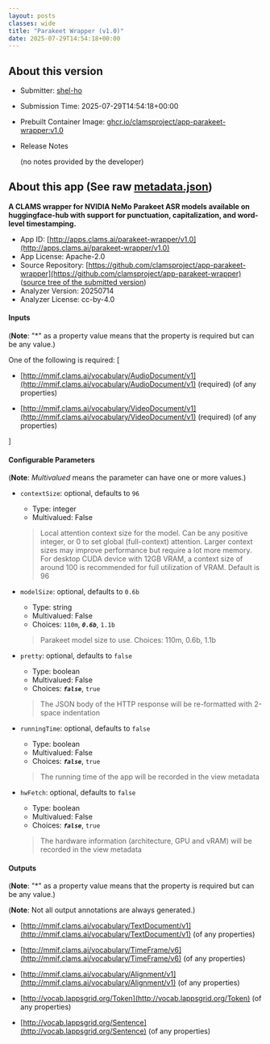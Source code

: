 ```yaml
---
layout: posts
classes: wide
title: "Parakeet Wrapper (v1.0)"
date: 2025-07-29T14:54:18+00:00
---
```

## About this version

- Submitter: [shel-ho](https://github.com/shel-ho)
- Submission Time: 2025-07-29T14:54:18+00:00
- Prebuilt Container Image: [ghcr.io/clamsproject/app-parakeet-wrapper:v1.0](https://github.com/clamsproject/app-parakeet-wrapper/pkgs/container/app-parakeet-wrapper/v1.0)
- Release Notes

    (no notes provided by the developer)

## About this app (See raw [metadata.json](metadata.json))

**A CLAMS wrapper for NVIDIA NeMo Parakeet ASR models available on huggingface-hub with support for punctuation, capitalization, and word-level timestamping.**

- App ID: [http://apps.clams.ai/parakeet-wrapper/v1.0](http://apps.clams.ai/parakeet-wrapper/v1.0)
- App License: Apache-2.0
- Source Repository: [https://github.com/clamsproject/app-parakeet-wrapper](https://github.com/clamsproject/app-parakeet-wrapper) ([source tree of the submitted version](https://github.com/clamsproject/app-parakeet-wrapper/tree/v1.0))
- Analyzer Version: 20250714
- Analyzer License: cc-by-4.0


#### Inputs
(**Note**: "*" as a property value means that the property is required but can be any value.)

One of the following is required: [
- [http://mmif.clams.ai/vocabulary/AudioDocument/v1](http://mmif.clams.ai/vocabulary/AudioDocument/v1) (required)
(of any properties)

- [http://mmif.clams.ai/vocabulary/VideoDocument/v1](http://mmif.clams.ai/vocabulary/VideoDocument/v1) (required)
(of any properties)



]


#### Configurable Parameters
(**Note**: _Multivalued_ means the parameter can have one or more values.)

- `contextSize`: optional, defaults to `96`

    - Type: integer
    - Multivalued: False


    > Local attention context size for the model. Can be any positive integer, or 0 to set global (full-context) attention. Larger context sizes may improve performance but require a lot more memory. For desktop CUDA device with 12GB VRAM, a context size of around 100 is recommended for full utilization of VRAM. Default is 96
- `modelSize`: optional, defaults to `0.6b`

    - Type: string
    - Multivalued: False
    - Choices: `110m`, **_`0.6b`_**, `1.1b`


    > Parakeet model size to use. Choices: 110m, 0.6b, 1.1b
- `pretty`: optional, defaults to `false`

    - Type: boolean
    - Multivalued: False
    - Choices: **_`false`_**, `true`


    > The JSON body of the HTTP response will be re-formatted with 2-space indentation
- `runningTime`: optional, defaults to `false`

    - Type: boolean
    - Multivalued: False
    - Choices: **_`false`_**, `true`


    > The running time of the app will be recorded in the view metadata
- `hwFetch`: optional, defaults to `false`

    - Type: boolean
    - Multivalued: False
    - Choices: **_`false`_**, `true`


    > The hardware information (architecture, GPU and vRAM) will be recorded in the view metadata


#### Outputs
(**Note**: "*" as a property value means that the property is required but can be any value.)

(**Note**: Not all output annotations are always generated.)

- [http://mmif.clams.ai/vocabulary/TextDocument/v1](http://mmif.clams.ai/vocabulary/TextDocument/v1)
(of any properties)

- [http://mmif.clams.ai/vocabulary/TimeFrame/v6](http://mmif.clams.ai/vocabulary/TimeFrame/v6)
(of any properties)

- [http://mmif.clams.ai/vocabulary/Alignment/v1](http://mmif.clams.ai/vocabulary/Alignment/v1)
(of any properties)

- [http://vocab.lappsgrid.org/Token](http://vocab.lappsgrid.org/Token)
(of any properties)

- [http://vocab.lappsgrid.org/Sentence](http://vocab.lappsgrid.org/Sentence)
(of any properties)

